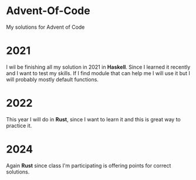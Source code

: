 # Advent-Of-Code
My solutions for Advent of Code 

# 2021
I wil be finishing all my solution in 2021 in **Haskell**. Since I learned it recently and I want to test my skills. If I find module that can help me I will use it but I will probably mostly default functions. 

# 2022 
This year I will do in **Rust**, since I want to learn it and this is great way to practice it.

# 2024 

Again **Rust** since class I'm participating is offering points for correct solutions.  
